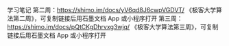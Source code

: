 学习笔记
第二周：https://shimo.im/docs/yV6qd8J6cwpVGDVT/ 《极客大学算法第二周》，可复制链接后用石墨文档 App 或小程序打开
第三周：https://shimo.im/docs/pQtCKgDhrvxg3wjq/ 《极客大学算法第三周》，可复制链接后用石墨文档 App 或小程序打开